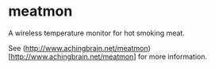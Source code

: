 # meatmon

A wireless temperature monitor for hot smoking meat.

See (http://www.achingbrain.net/meatmon)[http://www.achingbrain.net/meatmon] for more information.
